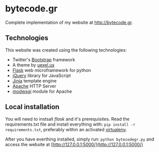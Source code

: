 # bytecode.gr

Complete implementation of my website at http://bytecode.gr.

## Technologies

This website was created using the following technologies:

* Twitter's [Bootstrap](http://getbootstrap.com/) framework
* A theme by [uexel.us](http://uexel.us)
* [Flask](http://flask.pocoo.org/) web microframework for python
* [jQuery](http://jquery.com/) library for JavaScript
* [Jinja](http://jinja.pocoo.org/) template engine
* [Apache](http://httpd.apache.org) HTTP Server
* [modwsgi](http://code.google.com/p/modwsgi/) module for Apache


## Local installation

You will need to instsall *flask* and it's prerequisites. Read the requirements.txt file and install everything with:
`pip install -r requirements.txt`, preferably within an activated [virtualenv](https://pypi.python.org/pypi/virtualenv).

After you have everthing installed, simply run: `python bytecodegr.py` and access the website at [http://127.0.0.1:5000/](http://127.0.0.1:5000/)

